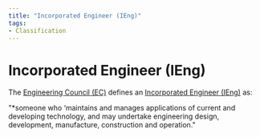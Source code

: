 ```yaml
---
title: "Incorporated Engineer (IEng)"
tags: 
- Classification
---
```

# Incorporated Engineer (IEng)

The [Engineering Council (EC)](notes/Engineering%20Council%20(EC).md) defines an [Incorporated Engineer (IEng)](notes/Incorporated%20Engineer%20(IEng).md) as:

"*someone who ‘maintains and manages applications of current and developing technology, and may undertake engineering design, development, manufacture, construction and operation."

